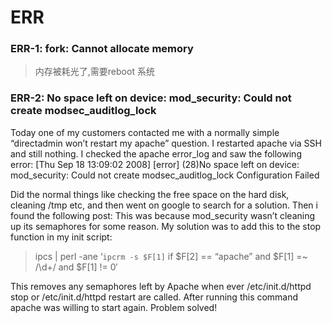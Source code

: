
# ERR 
### ERR-1: fork: Cannot allocate memory
>内存被耗光了,需要reboot 系统

### ERR-2: No space left on device: mod_security: Could not create modsec_auditlog_lock
Today one of my customers contacted me with a normally simple “directadmin won’t restart my apache” question. I restarted apache via SSH and still nothing. I checked the apache error_log and saw the following error:
[Thu Sep 18 13:09:02 2008] [error] (28)No space left on device: mod_security: Could not create modsec_auditlog_lock
Configuration Failed

Did the normal things like checking the free space on the hard disk, cleaning /tmp etc, and then went on google to search for a solution. Then i found the following post:
This was because mod_security wasn’t cleaning up its semaphores for some reason. My solution was to add this to the stop function in my init script:
>ipcs | perl -ane ‘`ipcrm -s $F[1]` if $F[2] == “apache” and $F[1] =~ /\d+/ and $F[1] != 0′  

This removes any semaphores left by Apache when ever /etc/init.d/httpd stop or /etc/init.d/httpd restart are called.
After running this command apache was willing to start again. Problem solved!
